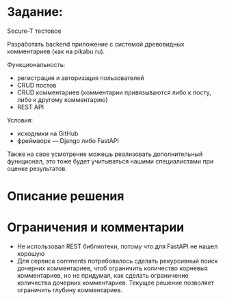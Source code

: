 # Задание:

Secure-T тестовое

Разработать backend приложение с системой древовидных комментариев (как на pikabu.ru).

Функциональность:
- регистрация и авторизация пользователей
- CRUD постов
- CRUD комментариев (комментарии привязываются либо к посту, либо к другому комментарию)
- REST API

Условия:
- исходники на GitHub
- фреймворк — Django либо FastAPI

Также на свое усмотрение можешь реализовать дополнительный функционал, это тоже будет учитываться нашими специалистами при оценке результатов.

# Описание решения

# Ограничения и комментарии

- Не использовал REST библиотеки, потому что для FastAPI не нашел хорошую
- Для сервиса comments потребовалось сделать рекурсивный поиск дочерних комментариев, 
  чтоб ограничить количество корневых комментариев, но не придумал, как сделать ограничение 
  количества дочерних комментариев. Текущее решение позволяет ограничить глубину комментариев.